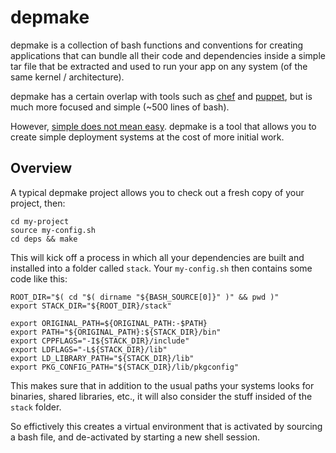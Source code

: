 # depmake

depmake is a collection of bash functions and conventions for creating
applications that can bundle all their code and dependencies inside a simple
tar file that be extracted and used to run your app on any system (of the same
kernel / architecture).

depmake has a certain overlap with tools such as [chef][] and [puppet][], but
is much more focused and simple (~500 lines of bash).

However, [simple does not mean easy][]. depmake is a tool that allows you to
create simple deployment systems at the cost of more initial work.

## Overview

A typical depmake project allows you to check out a fresh copy of your project,
then:

```
cd my-project
source my-config.sh
cd deps && make
```

This will kick off a process in which all your dependencies are built and
installed into a folder called `stack`. Your `my-config.sh` then contains
some code like this:

```
ROOT_DIR="$( cd "$( dirname "${BASH_SOURCE[0]}" )" && pwd )"
export STACK_DIR="${ROOT_DIR}/stack"

export ORIGINAL_PATH=${ORIGINAL_PATH:-$PATH}
export PATH="${ORIGINAL_PATH}:${STACK_DIR}/bin"
export CPPFLAGS="-I${STACK_DIR}/include"
export LDFLAGS="-L${STACK_DIR}/lib"
export LD_LIBRARY_PATH="${STACK_DIR}/lib"
export PKG_CONFIG_PATH="${STACK_DIR}/lib/pkgconfig"
```

This makes sure that in addition to the usual paths your systems looks
for binaries, shared libraries, etc., it will also consider the stuff insided
of the `stack` folder.

So effictively this creates a virtual environment that is activated by sourcing
a bash file, and de-activated by starting a new shell session.


[chef]: http://www.opscode.com/chef/
[puppet]: http://puppetlabs.com/
[simple does not mean easy]: http://www.infoq.com/presentations/Simple-Made-Easy
